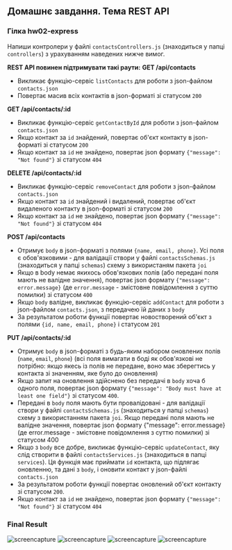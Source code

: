 ## Домашнє завдання. Тема REST API

### Гілка hw02-express

Напиши контролери у файлі `contactsControllers.js` (знаходиться у папці `controllers`) з урахуванням наведених нижче вимог.

**REST API повинен підтримувати такі раути:**
**GET /api/contacts**

- Викликає функцію-сервіс `listContacts` для роботи з json-файлом `contacts.json`
- Повертає масив всіх контактів в json-форматі зі статусом `200`

**GET /api/contacts/:id**

- Викликає функцію-сервіс `getContactById` для роботи з json-файлом `contacts.json`
- Якщо контакт за `id` знайдений, повертає об'єкт контакту в json-форматі зі статусом `200`
- Якщо контакт за `id` не знайдено, повертає json формату `{"message": "Not found"}` зі статусом `404`

**DELETE /api/contacts/:id**

- Викликає функцію-сервіс `removeContact` для роботи з json-файлом `contacts.json`
- Якщо контакт за `id` знайдений і видалений, повертає об'єкт видаленого контакту в json-форматі зі статусом `200`
- Якщо контакт за `id` не знайдено, повертає json формату `{"message": "Not found"}` зі статусом `404`

**POST /api/contacts**

- Отримує `body` в json-форматі з полями `{name, email, phone}`. Усі поля є обов'язковими - для валідації створи у файлі `contactsSchemas.js` (знаходиться у папці `schemas`) схему з використаням пакета `joi`
- Якщо в body немає якихось обов'язкових полів (або передані поля мають не валідне значення), повертає json формату `{"message": error.message}` (де `error.message` - змістовне повідомлення з суттю помилки) зі статусом `400`
- Якщо `body` валідне, викликає функцію-сервіс `addContact` для роботи з json-файлом `contacts.json`, з передачею їй даних з `body`
- За результатом роботи функції повертає новостворений об'єкт з полями `{id, name, email, phone}` і статусом `201`

**PUT /api/contacts/:id**

- Отримує `body` в json-форматі з будь-яким набором оновлених полів (`name`, `email`, `phone`) (всі поля вимагати в боді як обов'язкові не потрібно: якщо якесь із полів не передане, воно має зберегтись у контакта зі значенням, яке було до оновлення)
- Якщо запит на оновлення здійснено без передачі в `body` хоча б одного поля, повертає json формату `{"message": "Body must have at least one field"}` зі статусом `400`.
- Передані в `body` поля мають бути провалідовані - для валідації створи у файлі `contactsSchemas.js` (знаходиться у папці `schemas`) схему з використанням пакета `joi`. Якщо передані поля мають не валідне значення, повертає json формату {"message": error.message} (де error.message - змістовне повідомлення з суттю помилки) зі статусом 400
- Якщо з `body` все добре, викликає функцію-сервіс `updateContact`, яку слід створити в файлі `contactsServices.js` (знаходиться в папці `services`). Ця функція має приймати `id` контакта, що підлягає оновленню, та дані з `body`, і оновити контакт у json-файлі `contacts.json`
- За результатом роботи функції повертає оновлений об'єкт контакту зі статусом `200`.
- Якщо контакт за `id` не знайдено, повертає json формату `{"message": "Not found"}` зі статусом `404`

### Final Result

![screencapture](./assets/func_1.png)
![screencapture](./assets/func_2.png)
![screencapture](./assets/func_3.png)
![screencapture](./assets/func_4.png)

